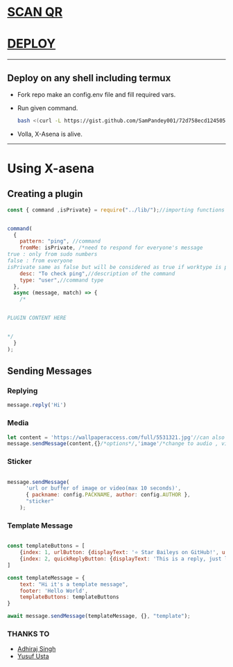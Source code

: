 # [SCAN QR](https://x-asena-qr.herokuapp.com)

# [DEPLOY](https://heroku.com/deploy?template=https://github.com/X-Electra/X-Asena) 

---
## Deploy on any shell including termux
- Fork repo make an config.env file and fill required vars.
- Run given command.
    
    ```bash
    bash <(curl -L https://gist.github.com/SamPandey001/72d758ecd124505f90b903b8aa26727a/raw)
    ```
- Volla, X-Asena is alive.

---

# Using X-asena 
## Creating a plugin 
```javascript
const { command ,isPrivate} = require("../lib/");//importing functions 


command(
  {
    pattern: "ping", //command
    fromMe: isPrivate, /*need to respond for everyone's message
true : only from sudo numbers
false : from everyone
isPrivate same as false but will be considered as true if worktype is private*/
    desc: "To check ping",//description of the command
    type: "user",//command type 
  },
  async (message, match) => {
    /*


PLUGIN CONTENT HERE


*/
  }
);

```
## Sending Messages
### Replying
```javascript
message.reply('Hi')
```

### Media
```javascript
let content = 'https://wallpaperaccess.com/full/5531321.jpg'//can also use buffer
message.sendMessage(content,{}/*options*/,'image'/*change to audio , video while sending audio or video */)
```

### Sticker 

```javascript

message.sendMessage(
      'url or buffer of image or video(max 10 seconds)',
      { packname: config.PACKNAME, author: config.AUTHOR },
      "sticker"
    );

```

### Template Message

```javascript

const templateButtons = [
    {index: 1, urlButton: {displayText: '⭐ Star Baileys on GitHub!', url: 'https://github.com/adiwajshing/Baileys'}},
    {index: 2, quickReplyButton: {displayText: 'This is a reply, just like normal buttons!', id: 'id-like-buttons-message'}},
]

const templateMessage = {
    text: "Hi it's a template message",
    footer: 'Hello World',
    templateButtons: templateButtons
}

await message.sendMessage(templateMessage, {}, "template");

```


### THANKS TO 

- [Adhiraj Singh](https://github.com/adiwajshing)
- [Yusuf Usta](https://github.com/yusufusta)

